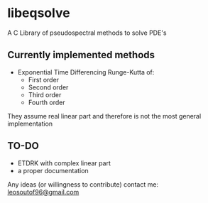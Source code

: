 # libeqsolve
A C Library of pseudospectral methods to solve PDE's

## Currently implemented methods
* Exponential Time Differencing Runge-Kutta of:
  * First order
  * Second order
  * Third order
  * Fourth order

They assume real linear part and therefore is not the most general implementation


## TO-DO
* ETDRK with complex linear part
* a proper documentation




Any ideas (or willingness to contribute) contact me: leosoutof96@gmail.com
